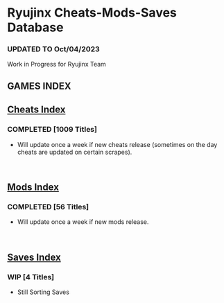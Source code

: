 # Ryujinx Cheats-Mods-Saves Database

### UPDATED TO Oct/04/2023

Work in Progress for Ryujinx Team


## GAMES INDEX

## [Cheats Index](Cheats.md)
### COMPLETED [1009 Titles]
- Will update once a week if new cheats release (sometimes on the day cheats are updated on certain scrapes).
</br>

## [Mods Index](Mods.md)
### COMPLETED [56 Titles]
- Will update once a week if new mods release.
</br>

## [Saves Index](Saves.md)
### WIP [4 Titles] 
- Still Sorting Saves
